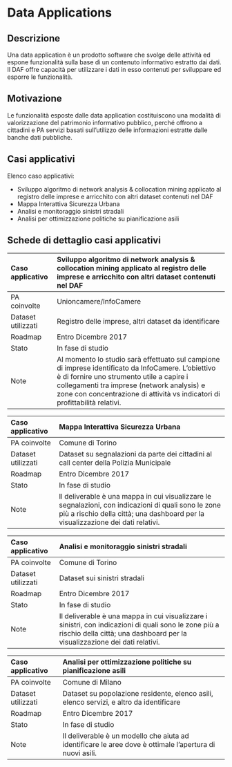 # Data Applications


## Descrizione 
Una data application è un prodotto software che svolge delle attività ed espone funzionalità sulla base di un contenuto informativo estratto dai dati. Il DAF offre capacità per utilizzare i dati in esso contenuti per sviluppare ed esporre le funzionalità.

## Motivazione

Le funzionalità esposte dalle data application costituiscono una modalità di valorizzazione del patrimonio informativo pubblico, perché offrono a cittadini e PA servizi basati sull’utilizzo delle informazioni estratte dalle banche dati pubbliche.

## Casi applicativi

Elenco caso applicativi:

- Sviluppo algoritmo di network analysis & collocation mining applicato al registro delle imprese e arricchito con altri dataset contenuti nel DAF
- Mappa Interattiva Sicurezza Urbana
- Analisi e monitoraggio sinistri stradali
- Analisi per ottimizzazione politiche su pianificazione asili


## Schede di dettaglio casi applicativi


| Caso applicativo | Sviluppo algoritmo di network analysis & collocation mining applicato al registro delle imprese e arricchito con altri dataset contenuti nel DAF |
|:---|:---|
|  PA coinvolte | Unioncamere/InfoCamere |
| Dataset utilizzati | Registro delle imprese, altri dataset da identificare |
| Roadmap | Entro Dicembre 2017 |
| Stato | In fase di studio |
| Note | Al momento lo studio sarà effettuato sul campione di imprese identificato da InfoCamere. L’obiettivo è di fornire uno strumento utile a capire i collegamenti tra imprese (network analysis) e zone con concentrazione di attività vs indicatori di profittabilità relativi. |

| Caso applicativo | Mappa Interattiva Sicurezza Urbana |
|:---|:---|
|  PA coinvolte | Comune di Torino |
| Dataset utilizzati | Dataset su segnalazioni da parte dei cittadini al call center della Polizia Municipale |
| Roadmap | Entro Dicembre 2017 |
| Stato | In fase di studio |
| Note | Il deliverable è una mappa in cui visualizzare le segnalazioni, con indicazioni di quali sono le zone più a rischio della città; una dashboard per la visualizzazione dei dati relativi.|

| Caso applicativo | Analisi e monitoraggio sinistri stradali |
|:---|:---|
|  PA coinvolte | Comune di Torino |
| Dataset utilizzati | Dataset sui sinistri stradali |
| Roadmap | Entro Dicembre 2017 |
| Stato | In fase di studio |
| Note | Il deliverable è una mappa in cui visualizzare i sinistri, con indicazioni di quali sono le zone più a rischio della città; una dashboard per la visualizzazione dei dati relativi.|

| Caso applicativo | Analisi per ottimizzazione politiche su pianificazione asili |
|:---|:---|
|  PA coinvolte | Comune di Milano |
| Dataset utilizzati | Dataset su popolazione residente, elenco asili, elenco servizi, e altro da identificare |
| Roadmap | Entro Dicembre 2017 |
| Stato | In fase di studio |
| Note | Il deliverable è un modello che aiuta ad identificare le aree dove è ottimale l’apertura di nuovi asili.|